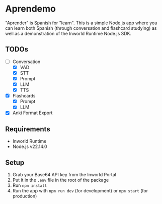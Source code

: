 # Aprendemo

"Aprender" is Spanish for "learn". This is a simple Node.js app where you can learn both Spanish (through conversation and flashcard studying) as well as a demonstration of the Inworld Runtime Node.js SDK.

## TODOs

- [ ] Conversation
    - [x] VAD
    - [x] STT
    - [x] Prompt
    - [x] LLM
    - [x] TTS
- [x] Flashcards
    - [x] Prompt
    - [x] LLM
- [x] Anki Format Export

## Requirements

- Inworld Runtime
- Node.js v22.14.0

## Setup

1. Grab your Base64 API key from the Inworld Portal
2. Put it in the `.env` file in the root of the package
3. Run `npm install`
4. Run the app with `npm run dev` (for development) or `npm start` (for production)